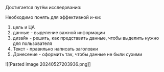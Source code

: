 Достигается путём исследования:

Необходимо понять для эффективной и-ки:
1. цель и ЦА
2. данные - выделение важной информации
3. дизайн - решить, как представить данные, чтобы выделить нужно для пользователя
4. Текст - правильно написать заголовки
5. Донесение - оформить так, чтобы данные не были сухими

![[Pasted image 20240527203936.png]]